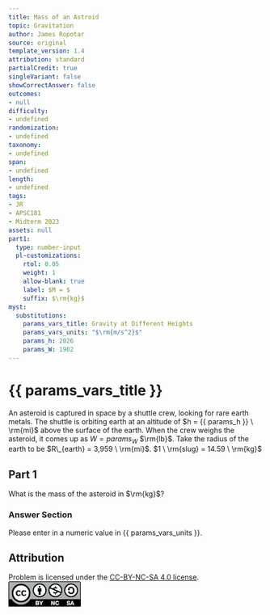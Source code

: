 ```yaml
---
title: Mass of an Astroid
topic: Gravitation
author: James Ropotar
source: original
template_version: 1.4
attribution: standard
partialCredit: true
singleVariant: false
showCorrectAnswer: false
outcomes:
- null
difficulty:
- undefined
randomization:
- undefined
taxonomy:
- undefined
span:
- undefined
length:
- undefined
tags:
- JR
- APSC181
- Midterm 2023
assets: null
part1:
  type: number-input
  pl-customizations:
    rtol: 0.05
    weight: 1
    allow-blank: true
    label: $M = $
    suffix: $\rm{kg}$
myst:
  substitutions:
    params_vars_title: Gravity at Different Heights
    params_vars_units: "$\rm{m/s^2}$"
    params_h: 2026
    params_W: 1902
---
```

# {{ params_vars_title }}
An asteroid is captured in space by a shuttle crew, looking for rare earth metals. The shuttle is orbiting earth at an altitude of $h = {{ params_h }} \ \rm{mi}$ above the surface of the earth. When the crew weighs the asteroid, it comes up as $W = {{ params_W }}$ $\rm{lb}$.
Take the radius of the earth to be $R\_{earth} = 3,959 \ \rm{mi}$. $1 \ \rm{slug} = 14.59 \ \rm{kg}$

## Part 1

What is the mass of the asteroid in $\rm{kg}$?

### Answer Section

Please enter in a numeric value in {{ params_vars_units }}.

## Attribution

Problem is licensed under the [CC-BY-NC-SA 4.0 license](https://creativecommons.org/licenses/by-nc-sa/4.0/).<br> ![The Creative Commons 4.0 license requiring attribution-BY, non-commercial-NC, and share-alike-SA license.](https://raw.githubusercontent.com/firasm/bits/master/by-nc-sa.png)